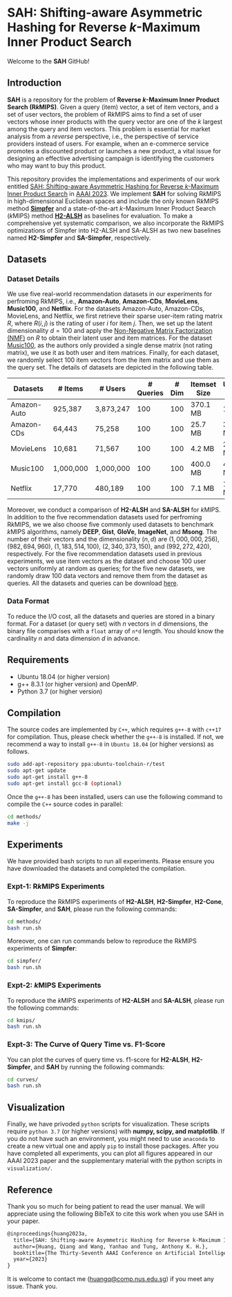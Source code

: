 # SAH: Shifting-aware Asymmetric Hashing for Reverse *k*-Maximum Inner Product Search

Welcome to the **SAH** GitHub!

## Introduction

**SAH** is a repository for the problem of **Reverse *k*-Maximum Inner Product Search (R*k*MIPS)**. Given a query (item) vector, a set of item vectors, and a set of user vectors, the problem of R*k*MIPS aims to find a set of user vectors whose inner products with the query vector are one of the *k* largest among the query and item vectors. This problem is essential for market analysis from a *reverse* perspective, i.e., the perspective of service providers instead of users. For example, when an e-commerce service promotes a discounted product or launches a new product, a vital issue for designing an effective advertising campaign is identifying the customers who may want to buy this product.

This repository provides the implementations and experiments of our work entitled [SAH: Shifting-aware Asymmetric Hashing for Reverse *k*-Maximum Inner Product Search](~) in [AAAI 2023](~). We implement **SAH** for solving R*k*MIPS in high-dimensional Euclidean spaces and include the only known R*k*MIPS method [**Simpfer**](https://github.com/amgt-d1/Simpfer) and a state-of-the-art *k*-Maximum Inner Product Search (*k*MIPS) method [**H2-ALSH**](https://github.com/HuangQiang/H2_ALSH) as baselines for evaluation. To make a comprehensive yet systematic comparison, we also incorporate the R*k*MIPS optimizations of Simpfer into H2-ALSH and SA-ALSH as two new baselines named **H2-Simpfer** and **SA-Simpfer**, respectively.

## Datasets

### Dataset Details

We use five real-world recommendation datasets in our experiments for perfroming R*k*MIPS, i.e., **Amazon-Auto**, **Amazon-CDs**, **MovieLens**, **Music100**, and **Netflix**. For the datasets Amazon-Auto, Amazon-CDs, MovieLens, and Netflix, we first retrieve their sparse user-item rating matrix $R$, where $R(i,j)$ is the rating of user $i$ for item $j$. Then, we set up the latent dimensionality $d=100$ and apply the [Non-Negative Matrix Factorization (NMF)](https://pytorch-nmf.readthedocs.io/en/stable/) on $R$ to obtain their latent user and item matrices. For the dataset [Music100](https://github.com/stanis-morozov/ip-nsw), as the authors only provided a single dense matrix (not rating matrix), we use it as both user and item matrices. Finally, for each dataset, we randomly select 100 item vectors from the item matrix and use them as the query set. The details of datasets are depicted in the following table.

| Datasets    | # Items     | # Users   | # Queries | # Dim | Itemset Size | Userset Size |
| ----------- | ----------- | --------- | --------- | ----- | ------------ | ------------ |
| Amazon-Auto | 925,387     | 3,873,247 | 100       | 100   | 370.1 MB     | 1.5 GB       |
| Amazon-CDs  | 64,443      | 75,258    | 100       | 100   | 25.7 MB      | 30.1 MB      |
| MovieLens   | 10,681      | 71,567    | 100       | 100   | 4.2 MB       | 27.9 MB      |
| Music100    | 1,000,000   | 1,000,000 | 100       | 100   | 400.0 MB     | 400.0 MB     |
| Netflix     | 17,770      | 480,189   | 100       | 100   | 7.1 MB       | 192.1 MB     |

Moreover, we conduct a comparison of **H2-ALSH** and **SA-ALSH** for *k*MIPS. In addition to the five recommendation datasets used for perfroming R*k*MIPS, we we also choose five commonly used datasets to benchmark *k*MIPS algorithms, namely **DEEP**, **Gist**, **GloVe**, **ImageNet**, and **Msong**. The number of their vectors and the dimensionality $(n, d)$ are $(1,000,000, 256)$, $(982,694, 960)$, $(1,183,514, 100)$, $(2,340,373, 150)$, and $(992,272, 420)$, respectively. For the five recommendation datasets used in previous experiments, we use item vectors as the dataset and choose 100 user vectors uniformly at random as queries; for the five new datasets, we randomly draw 100 data vectors and remove them from the dataset as queries. All the datasets and queries can be download [here](https://drive.google.com/drive/folders/16tlJl4IE0Tcd4Dz9PXkhLt14MFhG67Zx?usp=sharing).

### Data Format

To reduce the I/O cost, all the datasets and queries are stored in a binary format. For a dataset (or query set) with *n* vectors in *d* dimensions, the binary file comparises with a `float` array of `n*d` length. You should know the cardinality *n* and data dimension *d* in advance.

## Requirements

- Ubuntu 18.04 (or higher version)
- g++ 8.3.1 (or higher version) and OpenMP.
- Python 3.7 (or higher version)

## Compilation

The source codes are implemented by `C++`, which requires `g++-8` with `c++17` for compilation. Thus, please check whether the `g++-8` is installed. If not, we recommend a way to install `g++-8` in `Ubuntu 18.04` (or higher versions) as follows.

```bash
sudo add-apt-repository ppa:ubuntu-toolchain-r/test
sudo apt-get update
sudo apt-get install g++-8
sudo apt-get install gcc-8 (optional)
```

Once the `g++-8` has been installed, users can use the following command to compile the `C++` source codes in parallel:

```bash
cd methods/
make -j
```

## Experiments

We have provided bash scripts to run all experiments. Please ensure you have downloaded the datasets and completed the compilation.

### Expt-1: R*k*MIPS Experiments

To reproduce the R*k*MIPS experiments of **H2-ALSH**, **H2-Simpfer**, **H2-Cone**, **SA-Simpfer**, and **SAH**, please run the following commands:

```bash
cd methods/
bash run.sh
```

Moreover, one can run commands below to reproduce the R*k*MIPS experiments of **Simpfer**:

```bash
cd simpfer/
bash run.sh
```

### Expt-2: *k*MIPS Experiments

To reproduce the *k*MIPS experiments of **H2-ALSH** and **SA-ALSH**, please run the following commands:

```bash
cd kmips/
bash run.sh
```

### Expt-3: The Curve of Query Time vs. F1-Score

You can plot the curves of query time vs. f1-score for **H2-ALSH**, **H2-Simpfer**, and **SAH** by running the following commands:

```bash
cd curves/
bash run.sh
```

## Visualization

Finally, we have privoded `python` scripts for visualization. These scripts require `python 3.7` (or higher versions) with **numpy, scipy, and matplotlib**. If you do not have such an environment, you might need to use `anaconda` to create a new virtual one and apply `pip` to install those packages. After you have completed all experiments, you can plot all figures appeared in our AAAI 2023 paper and the supplementary material with the python scripts in `visualization/`.

## Reference

Thank you so much for being patient to read the user manual. We will appreciate using the following BibTeX to cite this work when you use SAH in your paper.

```tex
@inproceedings{huang2023a,
  title={SAH: Shifting-aware Asymmetric Hashing for Reverse k-Maximum Inner Product Search},
  author={Huang, Qiang and Wang, Yanhao and Tung, Anthony K. H.},
  booktitle={The Thirty-Seventh AAAI Conference on Artificial Intelligence (AAAI)},
  year={2023}
}
```

It is welcome to contact me (huangq@comp.nus.edu.sg) if you meet any issue. Thank you.
